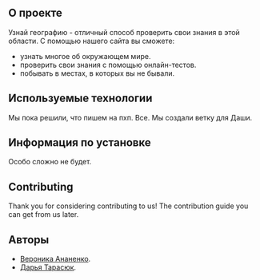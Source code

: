 
## О проекте

Узнай географию - отличный способ проверить свои знания в этой области. С помощью нашего сайта вы сможете:

-  узнать многое об окружающем мире.
-  проверить свои знания с помощью онлайн-тестов.
-  побывать в местах, в которых вы не бывали.



## Используемые технологии 

Мы пока решили, что пишем на пхп. Все.
Мы создали ветку для Даши.

## Информация по установке 

Особо сложно не будет.

## Contributing

Thank you for considering contributing to us! The contribution guide you can get from us later.

## Авторы

- [Вероника Ананенко](https://vk.com/veronika_ananenko).
- [Дарья Тарасюк](https://vk.com/id144303970).
